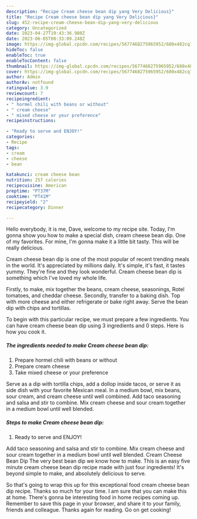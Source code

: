 ```yaml
---
description: "Recipe Cream cheese bean dip yang Very Delicious}"
title: "Recipe Cream cheese bean dip yang Very Delicious}"
slug: 452-recipe-cream-cheese-bean-dip-yang-very-delicious
category: Uncategorized
date: 2023-04-27T19:43:36.980Z
date: 2023-06-05T00:33:09.248Z
image: https://img-global.cpcdn.com/recipes/5677468275965952/680x482cq70/cream-cheese-bean-dip-recipe-main-photo.jpg
hideToc: false
enableToc: true
enableTocContent: false
thumbnail: https://img-global.cpcdn.com/recipes/5677468275965952/680x482cq70/cream-cheese-bean-dip-recipe-main-photo.jpg
cover: https://img-global.cpcdn.com/recipes/5677468275965952/680x482cq70/cream-cheese-bean-dip-recipe-main-photo.jpg
author: Admin
authorAv: notfound
ratingvalue: 3.9
reviewcount: 7
recipeingredient:
- " hormel chili with beans or without"
- " cream cheese"
- " mixed cheese or your preference"
recipeinstructions:

- "Ready to serve and ENJOY!"
categories:
- Recipe
tags:
- cream
- cheese
- bean

katakunci: cream cheese bean 
nutrition: 257 calories
recipecuisine: American
preptime: "PT37M"
cooktime: "PT41M"
recipeyield: "2"
recipecategory: Dinner

---
```



Hello everybody, it is me, Dave, welcome to my recipe site. Today, I'm gonna show you how to make a special dish, cream cheese bean dip. One of my favorites. For mine, I'm gonna make it a little bit tasty. This will be really delicious.

Cream cheese bean dip is one of the most popular of recent trending meals in the world. It's appreciated by millions daily. It's simple, it's fast, it tastes yummy. They're fine and they look wonderful. Cream cheese bean dip is something which I've loved my whole life.

Firstly, to make, mix together the beans, cream cheese, seasonings, Rotel tomatoes, and cheddar cheese. Secondly, transfer to a baking dish. Top with more cheese and either refrigerate or bake right away. Serve the bean dip with chips and tortillas.


To begin with this particular recipe, we must prepare a few ingredients. You can have cream cheese bean dip using 3 ingredients and 0 steps. Here is how you cook it.

<!--inarticleads1-->

##### The ingredients needed to make Cream cheese bean dip:

1. Prepare  hormel chili with beans or without
1. Prepare  cream cheese
1. Take  mixed cheese or your preference


Serve as a dip with tortilla chips, add a dollop inside tacos, or serve it as side dish with your favorite Mexican meal. In a medium bowl, mix beans, sour cream, and cream cheese until well combined. Add taco seasoning and salsa and stir to combine. Mix cream cheese and sour cream together in a medium bowl until well blended. 

<!--inarticleads2-->

##### Steps to make Cream cheese bean dip:


1. Ready to serve and ENJOY!

Add taco seasoning and salsa and stir to combine. Mix cream cheese and sour cream together in a medium bowl until well blended. Cream Cheese Bean Dip The very best bean dip we know how to make. This is an easy five minute cream cheese bean dip recipe made with just four ingredients! It&#39;s beyond simple to make, and absolutely delicious to serve. 

So that's going to wrap this up for this exceptional food cream cheese bean dip recipe. Thanks so much for your time. I am sure that you can make this at home. There's gonna be interesting food in home recipes coming up. Remember to save this page in your browser, and share it to your family, friends and colleague. Thanks again for reading. Go on get cooking!
